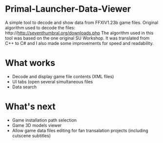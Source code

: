 # Primal-Launcher-Data-Viewer
A simple tool to decode and show data from FFXIV1.23b game files. 
Original algorithm used to decode the files: http://http://seventhumbral.org/downloads.php
The algorithm used in this tool was based on the one original SU Workshop. It was translated from C++ to C# and I also made some improvements for speed and readability.

What works
==========
- Decode and display game file contents (XML files)
- UI tabs (open several simultaneous files
- Data search

What's next
===========
- Game installation path selection
- Game 3D models viewer
- Allow game data files editing for fan transalation projects (including cutscene subtitles)
